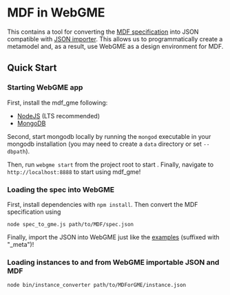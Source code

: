 # MDF in WebGME
This contains a tool for converting the [MDF specification](https://github.com/ModECI/MDF/blob/documentation/docs/MDF_specification.json) into JSON compatible with [JSON importer](https://github.com/deepforge-dev/webgme-json-importer/tree/master/src/common). This allows us to programmatically create a metamodel and, as a result, use WebGME as a design environment for MDF.

## Quick Start

### Starting WebGME app
First, install the mdf_gme following:
- [NodeJS](https://nodejs.org/en/) (LTS recommended)
- [MongoDB](https://www.mongodb.com/)

Second, start mongodb locally by running the `mongod` executable in your mongodb installation (you may need to create a `data` directory or set `--dbpath`).

Then, run `webgme start` from the project root to start . Finally, navigate to `http://localhost:8888` to start using mdf_gme!

### Loading the spec into WebGME
First, install dependencies with `npm install`. Then convert the MDF specification using
```
node spec_to_gme.js path/to/MDF/spec.json
```

Finally, import the JSON into WebGME just like the [examples](https://github.com/deepforge-dev/webgme-json-importer/tree/master/examples) (suffixed with "\_meta")!

### Loading instances to and from WebGME importable JSON and MDF
```
node bin/instance_converter path/to/MDForGME/instance.json
```
